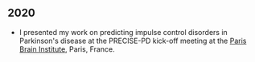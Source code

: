 ## 2020

* I presented my work on predicting impulse control disorders in Parkinson's
disease at the PRECISE-PD kick-off meeting at the
[Paris Brain Institute](https://icm-institute.org/en/), Paris, France.
<a href="media/talks/PRECISE-PD.pdf"><i class="fa fa-file-pdf-o fa-1x"></i></a>
